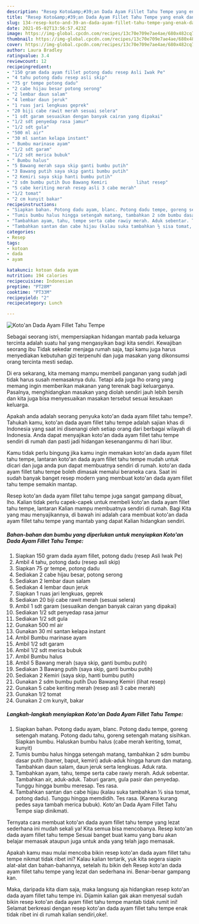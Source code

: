 ```yaml
---
description: "Resep Koto&amp;#39;an Dada Ayam Fillet Tahu Tempe yang enak dan Mudah Dibuat"
title: "Resep Koto&amp;#39;an Dada Ayam Fillet Tahu Tempe yang enak dan Mudah Dibuat"
slug: 134-resep-koto-and-39-an-dada-ayam-fillet-tahu-tempe-yang-enak-dan-mudah-dibuat
date: 2021-05-02T13:56:57.423Z
image: https://img-global.cpcdn.com/recipes/13c70e709e7ae4ae/680x482cq70/kotoan-dada-ayam-fillet-tahu-tempe-foto-resep-utama.jpg
thumbnail: https://img-global.cpcdn.com/recipes/13c70e709e7ae4ae/680x482cq70/kotoan-dada-ayam-fillet-tahu-tempe-foto-resep-utama.jpg
cover: https://img-global.cpcdn.com/recipes/13c70e709e7ae4ae/680x482cq70/kotoan-dada-ayam-fillet-tahu-tempe-foto-resep-utama.jpg
author: Laura Bradley
ratingvalue: 3.4
reviewcount: 12
recipeingredient:
- "150 gram dada ayam fillet potong dadu resep Asli Iwak Pe"
- "4 tahu potong dadu resep asli skip"
- "75 gr tempe potong dadu"
- "2 cabe hijau besar potong serong"
- "2 lembar daun salam"
- "4 lembar daun jeruk"
- "1 ruas jari lengkuas geprek"
- "20 biji cabe rawit merah sesuai selera"
- "1 sdt garam sesuaikan dengan banyak cairan yang dipakai"
- "1/2 sdt penyedap rasa jamur"
- "1/2 sdt gula"
- "500 ml air"
- "30 ml santan kelapa instant"
- " Bumbu marinase ayam"
- "1/2 sdt garam"
- "1/2 sdt merica bubuk"
- " Bumbu halus"
- "5 Bawang merah saya skip ganti bumbu putih"
- "3 Bawang putih saya skip ganti bumbu putih"
- "2 Kemiri saya skip hanti bumbu putih"
- "2 sdm bumbu putih Duo Bawang Kemiri           lihat resep"
- "5 cabe keriting merah resep asli 3 cabe merah"
- "1/2 tomat"
- "2 cm kunyit bakar"
recipeinstructions:
- "Siapkan bahan. Potong dadu ayam, blanc. Potong dadu tempe, goreng setengah matang. Potong dadu tahu, goreng setengah matang sisihkan. Siapkan bumbu. Haluskan bumbu halus (cabe merah keriting, tomat, kunyit)"
- "Tumis bumbu halus hingga setengah matang, tambahkan 2 sdm bumbu dasar putih (bamer, baput, kemiri) aduk-aduk hingga harum dan matang. Tambahkan daun salam, daun jeruk serta lengkuas. Aduk rata."
- "Tambahkan ayam, tahu, tempe serta cabe rawiy merah. Aduk sebentar. Tambahkan air, aduk-aduk. Taburi garam, gula pasir dan penyedap. Tunggu hingga bumbu meresap. Tes rasa."
- "Tambahkan santan dan cabe hijau (kalau suka tambahkan ½ sisa tomat, potong dadu). Tunggu hingga memdidih. Tes rasa. (Karena kurang pedes saya tambah merica bubuk). Koto&#39;an Dada Ayam Fillet Tahu Tempe siap dinikmati."
categories:
- Resep
tags:
- kotoan
- dada
- ayam

katakunci: kotoan dada ayam 
nutrition: 194 calories
recipecuisine: Indonesian
preptime: "PT28M"
cooktime: "PT33M"
recipeyield: "2"
recipecategory: Lunch

---
```



![Koto&#39;an Dada Ayam Fillet Tahu Tempe](https://img-global.cpcdn.com/recipes/13c70e709e7ae4ae/680x482cq70/kotoan-dada-ayam-fillet-tahu-tempe-foto-resep-utama.jpg)

Sebagai seorang istri, mempersiapkan hidangan mantab pada keluarga tercinta adalah suatu hal yang mengasyikan bagi kita sendiri. Kewajiban seorang ibu Tidak sekedar menjaga rumah saja, tapi kamu juga harus menyediakan kebutuhan gizi terpenuhi dan juga masakan yang dikonsumsi orang tercinta mesti sedap.

Di era  sekarang, kita memang mampu membeli panganan yang sudah jadi tidak harus susah memasaknya dulu. Tetapi ada juga lho orang yang memang ingin memberikan makanan yang terenak bagi keluarganya. Pasalnya, menghidangkan masakan yang diolah sendiri jauh lebih bersih dan kita juga bisa menyesuaikan masakan tersebut sesuai kesukaan keluarga. 



Apakah anda adalah seorang penyuka koto&#39;an dada ayam fillet tahu tempe?. Tahukah kamu, koto&#39;an dada ayam fillet tahu tempe adalah sajian khas di Indonesia yang saat ini disenangi oleh setiap orang dari berbagai wilayah di Indonesia. Anda dapat menyajikan koto&#39;an dada ayam fillet tahu tempe sendiri di rumah dan pasti jadi hidangan kesenanganmu di hari libur.

Kamu tidak perlu bingung jika kamu ingin memakan koto&#39;an dada ayam fillet tahu tempe, lantaran koto&#39;an dada ayam fillet tahu tempe mudah untuk dicari dan juga anda pun dapat membuatnya sendiri di rumah. koto&#39;an dada ayam fillet tahu tempe boleh dimasak memalui beraneka cara. Saat ini sudah banyak banget resep modern yang membuat koto&#39;an dada ayam fillet tahu tempe semakin mantap.

Resep koto&#39;an dada ayam fillet tahu tempe juga sangat gampang dibuat, lho. Kalian tidak perlu capek-capek untuk membeli koto&#39;an dada ayam fillet tahu tempe, lantaran Kalian mampu membuatnya sendiri di rumah. Bagi Kita yang mau menyajikannya, di bawah ini adalah cara membuat koto&#39;an dada ayam fillet tahu tempe yang mantab yang dapat Kalian hidangkan sendiri.

<!--inarticleads1-->

##### Bahan-bahan dan bumbu yang diperlukan untuk menyiapkan Koto&#39;an Dada Ayam Fillet Tahu Tempe:

1. Siapkan 150 gram dada ayam fillet, potong dadu (resep Asli Iwak Pe)
1. Ambil 4 tahu, potong dadu (resep asli skip)
1. Siapkan 75 gr tempe, potong dadu
1. Sediakan 2 cabe hijau besar, potong serong
1. Sediakan 2 lembar daun salam
1. Sediakan 4 lembar daun jeruk
1. Siapkan 1 ruas jari lengkuas, geprek
1. Sediakan 20 biji cabe rawit merah (sesuai selera)
1. Ambil 1 sdt garam (sesuaikan dengan banyak cairan yang dipakai)
1. Sediakan 1/2 sdt penyedap rasa jamur
1. Sediakan 1/2 sdt gula
1. Gunakan 500 ml air
1. Gunakan 30 ml santan kelapa instant
1. Ambil  Bumbu marinase ayam
1. Ambil 1/2 sdt garam
1. Ambil 1/2 sdt merica bubuk
1. Ambil  Bumbu halus
1. Ambil 5 Bawang merah (saya skip, ganti bumbu putih)
1. Sediakan 3 Bawang putih (saya skip, ganti bumbu putih)
1. Sediakan 2 Kemiri (saya skip, hanti bumbu putih)
1. Gunakan 2 sdm bumbu putih Duo Bawang Kemiri           (lihat resep)
1. Gunakan 5 cabe keriting merah (resep asli 3 cabe merah)
1. Gunakan 1/2 tomat
1. Gunakan 2 cm kunyit, bakar




<!--inarticleads2-->

##### Langkah-langkah menyiapkan Koto&#39;an Dada Ayam Fillet Tahu Tempe:

1. Siapkan bahan. Potong dadu ayam, blanc. Potong dadu tempe, goreng setengah matang. Potong dadu tahu, goreng setengah matang sisihkan. Siapkan bumbu. Haluskan bumbu halus (cabe merah keriting, tomat, kunyit)
1. Tumis bumbu halus hingga setengah matang, tambahkan 2 sdm bumbu dasar putih (bamer, baput, kemiri) aduk-aduk hingga harum dan matang. Tambahkan daun salam, daun jeruk serta lengkuas. Aduk rata.
1. Tambahkan ayam, tahu, tempe serta cabe rawiy merah. Aduk sebentar. Tambahkan air, aduk-aduk. Taburi garam, gula pasir dan penyedap. Tunggu hingga bumbu meresap. Tes rasa.
1. Tambahkan santan dan cabe hijau (kalau suka tambahkan ½ sisa tomat, potong dadu). Tunggu hingga memdidih. Tes rasa. (Karena kurang pedes saya tambah merica bubuk). Koto&#39;an Dada Ayam Fillet Tahu Tempe siap dinikmati.




Ternyata cara membuat koto&#39;an dada ayam fillet tahu tempe yang lezat sederhana ini mudah sekali ya! Kita semua bisa mencobanya. Resep koto&#39;an dada ayam fillet tahu tempe Sesuai banget buat kamu yang baru akan belajar memasak ataupun juga untuk anda yang telah jago memasak.

Apakah kamu mau mulai mencoba bikin resep koto&#39;an dada ayam fillet tahu tempe nikmat tidak ribet ini? Kalau kalian tertarik, yuk kita segera siapin alat-alat dan bahan-bahannya, setelah itu bikin deh Resep koto&#39;an dada ayam fillet tahu tempe yang lezat dan sederhana ini. Benar-benar gampang kan. 

Maka, daripada kita diam saja, maka langsung aja hidangkan resep koto&#39;an dada ayam fillet tahu tempe ini. Dijamin kalian gak akan menyesal sudah bikin resep koto&#39;an dada ayam fillet tahu tempe mantab tidak rumit ini! Selamat berkreasi dengan resep koto&#39;an dada ayam fillet tahu tempe enak tidak ribet ini di rumah kalian sendiri,oke!.

